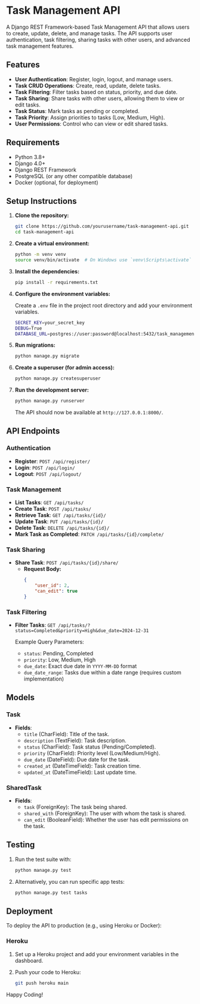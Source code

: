 # Task Management API

A Django REST Framework-based Task Management API that allows users to create, update, delete, and manage tasks. The API supports user authentication, task filtering, sharing tasks with other users, and advanced task management features.

## Features

- **User Authentication**: Register, login, logout, and manage users.
- **Task CRUD Operations**: Create, read, update, delete tasks.
- **Task Filtering**: Filter tasks based on status, priority, and due date.
- **Task Sharing**: Share tasks with other users, allowing them to view or edit tasks.
- **Task Status**: Mark tasks as pending or completed.
- **Task Priority**: Assign priorities to tasks (Low, Medium, High).
- **User Permissions**: Control who can view or edit shared tasks.

## Requirements

- Python 3.8+
- Django 4.0+
- Django REST Framework
- PostgreSQL (or any other compatible database)
- Docker (optional, for deployment)

## Setup Instructions

1. **Clone the repository:**

   ```bash
   git clone https://github.com/yourusername/task-management-api.git
   cd task-management-api
   ```

2. **Create a virtual environment:**

   ```bash
   python -m venv venv
   source venv/bin/activate  # On Windows use `venv\Scripts\activate`
   ```

3. **Install the dependencies:**

   ```bash
   pip install -r requirements.txt
   ```

4. **Configure the environment variables:**

   Create a `.env` file in the project root directory and add your environment variables.

   ```bash
   SECRET_KEY=your_secret_key
   DEBUG=True
   DATABASE_URL=postgres://user:password@localhost:5432/task_management
   ```

5. **Run migrations:**

   ```bash
   python manage.py migrate
   ```

6. **Create a superuser (for admin access):**

   ```bash
   python manage.py createsuperuser
   ```

7. **Run the development server:**

   ```bash
   python manage.py runserver
   ```

   The API should now be available at `http://127.0.0.1:8000/`.

## API Endpoints

### Authentication

- **Register**: `POST /api/register/`
- **Login**: `POST /api/login/`
- **Logout**: `POST /api/logout/`

### Task Management

- **List Tasks**: `GET /api/tasks/`
- **Create Task**: `POST /api/tasks/`
- **Retrieve Task**: `GET /api/tasks/{id}/`
- **Update Task**: `PUT /api/tasks/{id}/`
- **Delete Task**: `DELETE /api/tasks/{id}/`
- **Mark Task as Completed**: `PATCH /api/tasks/{id}/complete/`

### Task Sharing

- **Share Task**: `POST /api/tasks/{id}/share/`
  - **Request Body:**
    ```json
    {
    	"user_id": 2,
    	"can_edit": true
    }
    ```

### Task Filtering

- **Filter Tasks**: `GET /api/tasks/?status=Completed&priority=High&due_date=2024-12-31`

  Example Query Parameters:

  - `status`: Pending, Completed
  - `priority`: Low, Medium, High
  - `due_date`: Exact due date in `YYYY-MM-DD` format
  - `due_date_range`: Tasks due within a date range (requires custom implementation)

## Models

### Task

- **Fields**:
  - `title` (CharField): Title of the task.
  - `description` (TextField): Task description.
  - `status` (CharField): Task status (Pending/Completed).
  - `priority` (CharField): Priority level (Low/Medium/High).
  - `due_date` (DateField): Due date for the task.
  - `created_at` (DateTimeField): Task creation time.
  - `updated_at` (DateTimeField): Last update time.

### SharedTask

- **Fields**:
  - `task` (ForeignKey): The task being shared.
  - `shared_with` (ForeignKey): The user with whom the task is shared.
  - `can_edit` (BooleanField): Whether the user has edit permissions on the task.

## Testing

1. Run the test suite with:

   ```bash
   python manage.py test
   ```

2. Alternatively, you can run specific app tests:

   ```bash
   python manage.py test tasks
   ```

## Deployment

To deploy the API to production (e.g., using Heroku or Docker):

### Heroku

1. Set up a Heroku project and add your environment variables in the dashboard.
2. Push your code to Heroku:

   ```bash
   git push heroku main
   ```

Happy Coding!
